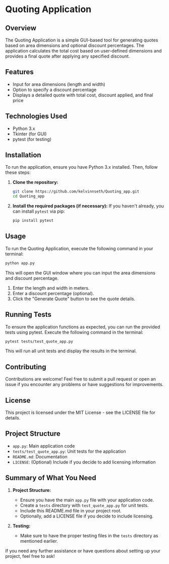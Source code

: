 # Quoting Application

## Overview
The Quoting Application is a simple GUI-based tool for generating quotes based on area dimensions and optional discount percentages. The application calculates the total cost based on user-defined dimensions and provides a final quote after applying any specified discount.

## Features
- Input for area dimensions (length and width)
- Option to specify a discount percentage
- Displays a detailed quote with total cost, discount applied, and final price

## Technologies Used
- Python 3.x
- Tkinter (for GUI)
- pytest (for testing)

## Installation
To run the application, ensure you have Python 3.x installed. Then, follow these steps:

1. **Clone the repository:**
   ```bash
   git clone https://github.com/kelvinnseth/Quoting_app.git
   cd Quoting_app
   ```

2. **Install the required packages (if necessary):**
   If you haven't already, you can install `pytest` via pip:
   ```bash
   pip install pytest
   ```

## Usage
To run the Quoting Application, execute the following command in your terminal:
```bash
python app.py
```
This will open the GUI window where you can input the area dimensions and discount percentage.
1. Enter the length and width in meters.
2. Enter a discount percentage (optional).
3. Click the "Generate Quote" button to see the quote details.

## Running Tests
To ensure the application functions as expected, you can run the provided tests using pytest. Execute the following command in the terminal:
```bash
pytest tests/test_quote_app.py
```
This will run all unit tests and display the results in the terminal.

## Contributing
Contributions are welcome! Feel free to submit a pull request or open an issue if you encounter any problems or have suggestions for improvements.

## License
This project is licensed under the MIT License - see the LICENSE file for details.

## Project Structure
- `app.py`: Main application code
- `tests/test_quote_app.py`: Unit tests for the application
- `README.md`: Documentation
- `LICENSE`: (Optional) Include if you decide to add licensing information

## Summary of What You Need
1. **Project Structure:**
   - Ensure you have the main `app.py` file with your application code.
   - Create a `tests` directory with `test_quote_app.py` for unit tests.
   - Include this README.md file in your project root.
   - Optionally, add a LICENSE file if you decide to include licensing.

2. **Testing:**
   - Make sure to have the proper testing files in the `tests` directory as mentioned earlier.

If you need any further assistance or have questions about setting up your project, feel free to ask!
